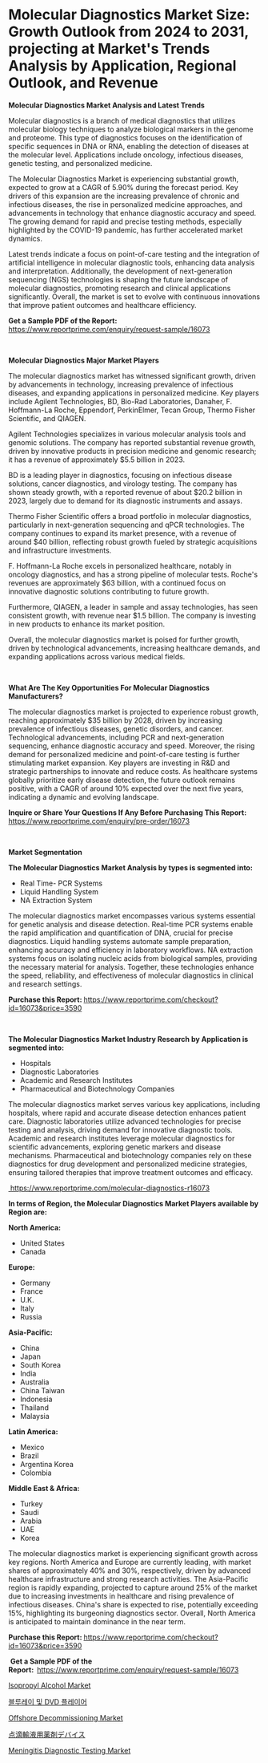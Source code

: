 <p><h1>Molecular Diagnostics Market Size: Growth Outlook from 2024 to 2031, projecting at Market's Trends Analysis by Application, Regional Outlook, and Revenue</h1></p><p><strong>Molecular Diagnostics Market Analysis and Latest Trends</strong></p>
<p><p>Molecular diagnostics is a branch of medical diagnostics that utilizes molecular biology techniques to analyze biological markers in the genome and proteome. This type of diagnostics focuses on the identification of specific sequences in DNA or RNA, enabling the detection of diseases at the molecular level. Applications include oncology, infectious diseases, genetic testing, and personalized medicine.</p><p>The Molecular Diagnostics Market is experiencing substantial growth, expected to grow at a CAGR of 5.90% during the forecast period. Key drivers of this expansion are the increasing prevalence of chronic and infectious diseases, the rise in personalized medicine approaches, and advancements in technology that enhance diagnostic accuracy and speed. The growing demand for rapid and precise testing methods, especially highlighted by the COVID-19 pandemic, has further accelerated market dynamics.</p><p>Latest trends indicate a focus on point-of-care testing and the integration of artificial intelligence in molecular diagnostic tools, enhancing data analysis and interpretation. Additionally, the development of next-generation sequencing (NGS) technologies is shaping the future landscape of molecular diagnostics, promoting research and clinical applications significantly. Overall, the market is set to evolve with continuous innovations that improve patient outcomes and healthcare efficiency.</p></p>
<p><strong>Get a Sample PDF of the Report:&nbsp;</strong> <a href="https://www.reportprime.com/enquiry/request-sample/16073">https://www.reportprime.com/enquiry/request-sample/16073</a></p>
<p>&nbsp;</p>
<p><strong>Molecular Diagnostics Major Market Players</strong></p>
<p><p>The molecular diagnostics market has witnessed significant growth, driven by advancements in technology, increasing prevalence of infectious diseases, and expanding applications in personalized medicine. Key players include Agilent Technologies, BD, Bio-Rad Laboratories, Danaher, F. Hoffmann-La Roche, Eppendorf, PerkinElmer, Tecan Group, Thermo Fisher Scientific, and QIAGEN.</p><p>Agilent Technologies specializes in various molecular analysis tools and genomic solutions. The company has reported substantial revenue growth, driven by innovative products in precision medicine and genomic research; it has a revenue of approximately $5.5 billion in 2023.</p><p>BD is a leading player in diagnostics, focusing on infectious disease solutions, cancer diagnostics, and virology testing. The company has shown steady growth, with a reported revenue of about $20.2 billion in 2023, largely due to demand for its diagnostic instruments and assays.</p><p>Thermo Fisher Scientific offers a broad portfolio in molecular diagnostics, particularly in next-generation sequencing and qPCR technologies. The company continues to expand its market presence, with a revenue of around $40 billion, reflecting robust growth fueled by strategic acquisitions and infrastructure investments.</p><p>F. Hoffmann-La Roche excels in personalized healthcare, notably in oncology diagnostics, and has a strong pipeline of molecular tests. Roche's revenues are approximately $63 billion, with a continued focus on innovative diagnostic solutions contributing to future growth.</p><p>Furthermore, QIAGEN, a leader in sample and assay technologies, has seen consistent growth, with revenue near $1.5 billion. The company is investing in new products to enhance its market position.</p><p>Overall, the molecular diagnostics market is poised for further growth, driven by technological advancements, increasing healthcare demands, and expanding applications across various medical fields.</p></p>
<p>&nbsp;</p>
<p><strong>What Are The Key Opportunities For Molecular Diagnostics Manufacturers?</strong></p>
<p><p>The molecular diagnostics market is projected to experience robust growth, reaching approximately $35 billion by 2028, driven by increasing prevalence of infectious diseases, genetic disorders, and cancer. Technological advancements, including PCR and next-generation sequencing, enhance diagnostic accuracy and speed. Moreover, the rising demand for personalized medicine and point-of-care testing is further stimulating market expansion. Key players are investing in R&D and strategic partnerships to innovate and reduce costs. As healthcare systems globally prioritize early disease detection, the future outlook remains positive, with a CAGR of around 10% expected over the next five years, indicating a dynamic and evolving landscape.</p></p>
<p><strong>Inquire or Share Your Questions If Any Before Purchasing This Report:</strong> <a href="https://www.reportprime.com/enquiry/pre-order/16073">https://www.reportprime.com/enquiry/pre-order/16073</a></p>
<p>&nbsp;</p>
<p><strong>Market Segmentation</strong></p>
<p><strong>The Molecular Diagnostics Market Analysis by types is segmented into:</strong></p>
<p><ul><li>Real Time- PCR Systems</li><li>Liquid Handling System</li><li>NA Extraction System</li></ul></p>
<p><p>The molecular diagnostics market encompasses various systems essential for genetic analysis and disease detection. Real-time PCR systems enable the rapid amplification and quantification of DNA, crucial for precise diagnostics. Liquid handling systems automate sample preparation, enhancing accuracy and efficiency in laboratory workflows. NA extraction systems focus on isolating nucleic acids from biological samples, providing the necessary material for analysis. Together, these technologies enhance the speed, reliability, and effectiveness of molecular diagnostics in clinical and research settings.</p></p>
<p><strong>Purchase this Report:&nbsp;</strong><a href="https://www.reportprime.com/checkout?id=16073&price=3590">https://www.reportprime.com/checkout?id=16073&price=3590</a></p>
<p>&nbsp;</p>
<p><strong>The Molecular Diagnostics Market Industry Research by Application is segmented into:</strong></p>
<p><ul><li>Hospitals</li><li>Diagnostic Laboratories</li><li>Academic and Research Institutes</li><li>Pharmaceutical and Biotechnology Companies</li></ul></p>
<p><p>The molecular diagnostics market serves various key applications, including hospitals, where rapid and accurate disease detection enhances patient care. Diagnostic laboratories utilize advanced technologies for precise testing and analysis, driving demand for innovative diagnostic tools. Academic and research institutes leverage molecular diagnostics for scientific advancements, exploring genetic markers and disease mechanisms. Pharmaceutical and biotechnology companies rely on these diagnostics for drug development and personalized medicine strategies, ensuring tailored therapies that improve treatment outcomes and efficacy.</p></p>
<p><a href="https://www.reportprime.com/molecular-diagnostics-r16073">&nbsp;https://www.reportprime.com/molecular-diagnostics-r16073</a></p>
<p><strong>In terms of Region, the Molecular Diagnostics Market Players available by Region are:</strong></p>
<p>
    <p> <strong> North America: </strong>
        <ul>
            <li>United States</li>
            <li>Canada</li>
        </ul>
        </p> 
    <p> <strong> Europe: </strong>
        <ul>
            <li>Germany</li>
            <li>France</li>
            <li>U.K.</li>
            <li>Italy</li>
            <li>Russia</li>
        </ul>
        </p> 
    <p> <strong> Asia-Pacific: </strong>
        <ul>
            <li>China</li>
            <li>Japan</li>
            <li>South Korea</li>
            <li>India</li>
            <li>Australia</li>
            <li>China Taiwan</li>
            <li>Indonesia</li>
            <li>Thailand</li>
            <li>Malaysia</li>
        </ul>
        </p> 
    <p> <strong> Latin America: </strong>
        <ul>
            <li>Mexico</li>
            <li>Brazil</li>
            <li>Argentina Korea</li>
            <li>Colombia</li>
        </ul>
        </p> 
    <p> <strong> Middle East & Africa: </strong>
        <ul>
            <li>Turkey</li>
            <li>Saudi</li>
            <li>Arabia</li>
            <li>UAE</li>
            <li>Korea</li>
        </ul>
    </p>
    </p>
<p><p>The molecular diagnostics market is experiencing significant growth across key regions. North America and Europe are currently leading, with market shares of approximately 40% and 30%, respectively, driven by advanced healthcare infrastructure and strong research activities. The Asia-Pacific region is rapidly expanding, projected to capture around 25% of the market due to increasing investments in healthcare and rising prevalence of infectious diseases. China's share is expected to rise, potentially exceeding 15%, highlighting its burgeoning diagnostics sector. Overall, North America is anticipated to maintain dominance in the near term.</p></p>
<p><strong>Purchase this Report: </strong><a href="https://www.reportprime.com/checkout?id=16073&price=3590">https://www.reportprime.com/checkout?id=16073&price=3590</a></p>
<p>&nbsp;<strong>Get a Sample PDF of the Report:&nbsp;&nbsp;</strong><a href="https://www.reportprime.com/enquiry/request-sample/16073">https://www.reportprime.com/enquiry/request-sample/16073</a></p>
<p><strong></strong></p>
<p><p><a href="https://medium.com/@waddy46852/the-isopropyl-alcohol-market-insights-report-offers-an-in-depth-and-thorough-analysis-of-the-92c5e88eec50">Isopropyl Alcohol Market</a></p><p><a href="https://medium.com/@trevorkruvalis5678/blu-ray-and-dvd-player-market-%EC%9D%98-%EA%B8%80%EB%A1%9C%EB%B2%8C-%EC%8B%9C%EC%9E%A5-%EA%B0%9C%EC%9A%94%EB%8A%94-%EC%A0%84-%EC%84%B8%EA%B3%84-%EB%B0%8F-%EC%A3%BC%EC%9A%94-%EC%8B%9C%EC%9E%A5%EC%9D%98-%EC%82%B0%EC%97%85%EC%97%90-%EC%98%81%ED%96%A5%EC%9D%84-%EB%AF%B8%EC%B9%98%EB%8A%94-%EC%A3%BC%EC%9A%94-%ED%8A%B8%EB%A0%8C%EB%93%9C%EC%97%90-%EB%8C%80%ED%95%9C-%EB%8F%85%ED%8A%B9%ED%95%9C-%EA%B4%80%EC%A0%90%EC%9D%84-%EC%A0%9C%EA%B3%B5%ED%95%A9%EB%8B%88%EB%8B%A4-6c3ee87f769d?postPublishedType=initial">블루레이 및 DVD 플레이어</a></p><p><a href="https://www.linkedin.com/pulse/offshore-decommissioning-market-size-share-trends-analysis-u1l8c?trackingId=OR96CcshSYmFkmcM3ipFKA%3D%3D">Offshore Decommissioning Market</a></p><p><a href="https://medium.com/@adfwe254/iv-fluid-transfer-drugs-devices-market-%E3%81%AE%E3%82%B0%E3%83%AD%E3%83%BC%E3%83%90%E3%83%AB%E5%B8%82%E5%A0%B4%E6%A6%82%E8%A6%81%E3%81%AF-%E4%B8%96%E7%95%8C%E3%81%8A%E3%82%88%E3%81%B3%E4%B8%BB%E8%A6%81%E5%B8%82%E5%A0%B4%E3%81%AB%E3%81%8A%E3%81%91%E3%82%8B%E6%A5%AD%E7%95%8C%E3%81%AB%E5%BD%B1%E9%9F%BF%E3%82%92%E4%B8%8E%E3%81%88%E3%82%8B%E4%B8%BB%E8%A6%81%E3%81%AA%E3%83%88%E3%83%AC%E3%83%B3%E3%83%89%E3%81%AB%E3%81%A4%E3%81%84%E3%81%A6-%E7%8B%AC%E8%87%AA%E3%81%AE%E8%A6%96%E7%82%B9%E3%82%92%E6%8F%90%E4%BE%9B%E3%81%97%E3%81%BE%E3%81%99-c48477123ef8">点滴輸液用薬剤デバイス</a></p><p><a href="https://github.com/dfs4ff/Market-Research-Report-List-1/blob/main/meningitis-diagnostic-testing-market.md">Meningitis Diagnostic Testing Market</a></p></p>